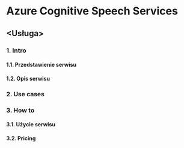 # Azure Cognitive Speech Services

## <Usługa> 
### 1. Intro 
####  1.1. Przedstawienie serwisu

####   1.2. Opis serwisu

### 2. Use cases


### 3. How to
####   3.1. Użycie serwisu

####   3.2. Pricing
